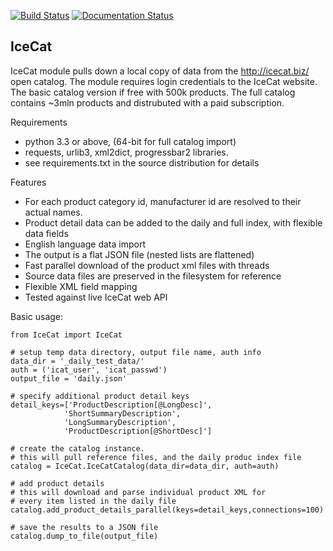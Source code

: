 [![Build Status](https://travis-ci.org/moonlitesolutions/pyIceCat.svg?branch=master)](https://travis-ci.org/moonlitesolutions/pyIceCat)
[![Documentation Status](https://readthedocs.org/projects/pyicecat/badge/)](http://pyicecat.readthedocs.org/en/)

IceCat
------
IceCat module pulls down a local copy of data from the http://icecat.biz/ open catalog.  The module requires login credentials to the IceCat website.  The basic catalog version if free with 500k products.  The full catalog contains ~3mln products and distrubuted with a paid subscription.

Requirements
* python 3.3 or above, (64-bit for full catalog import)
* requests, urlib3, xml2dict,  progressbar2 libraries.
* see requirements.txt in the source distribution for details


Features
* For each product category id, manufacturer id are resolved to their actual names.
* Product detail data can be added to the daily and full index, with flexible data fields
* English language data import
* The output is a flat JSON file (nested lists are flattened)
* Fast parallel download of the product xml files with threads
* Source data files are preserved in the filesystem for reference
* Flexible XML field mapping 
* Tested against live IceCat web API


Basic usage:

	from IceCat import IceCat

	# setup temp data directory, output file name, auth info
	data_dir = '_daily_test_data/'
	auth = ('icat_user', 'icat_passwd')
	output_file = 'daily.json'

	# specify additional product detail keys
	detail_keys=['ProductDescription[@LongDesc]',
				'ShortSummaryDescription',
				'LongSummaryDescription',
				'ProductDescription[@ShortDesc]']

	# create the catalog instance. 
	# this will pull reference files, and the daily produc index file
	catalog = IceCat.IceCatCatalog(data_dir=data_dir, auth=auth)

	# add product details
	# this will download and parse individual product XML for 
	# every item listed in the daily file
	catalog.add_product_details_parallel(keys=detail_keys,connections=100)

	# save the results to a JSON file
	catalog.dump_to_file(output_file)
